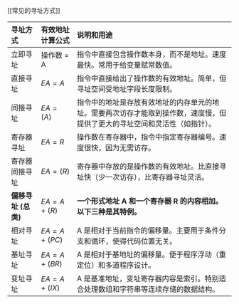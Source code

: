 [[常见的寻址方式]] 

| 寻址方式          | 有效地址计算公式        | 说明和用途                                                         |
| :------------ | :-------------- | :------------------------------------------------------------ |
| 立即寻址          | 操作数 = A         | 指令中直接包含操作数本身，而不是地址。速度最快。常用于给变量赋常数值。                           |
| 直接寻址          | $EA = A$        | 指令中直接给出了操作数的有效地址。简单，但寻址空间受地址字段长度限制。                           |
| 间接寻址          | $EA = (A)$      | 指令中的地址是存放有效地址的内存单元的地址。需要两次访存才能取到操作数，速度慢，但提供了更大的寻址空间和灵活性（如指针）。 |
| 寄存器寻址         | $EA = R$        | 操作数在寄存器中，指令中指定寄存器编号。速度很快，因为无需访存。                              |
| 寄存器间接寻址       | $EA = (R)$      | 寄存器中存放的是操作数的有效地址。比直接寻址快（少一次访存），比寄存器寻址灵活。                      |
| **偏移寻址 (总类)** | $EA = A + (R)$  | **一个形式地址 A 和一个寄存器 R 的内容相加。以下三种是其特例。**                         |
| 相对寻址          | $EA = A + (PC)$ | A 是相对于当前指令的偏移量。主要用于条件分支和循环，使得代码位置无关。                          |
| 基址寻址          | $EA = A + (BR)$ | A 是相对于基地址的偏移量。便于程序浮动（重定位）和多道程序设计。                             |
| 变址寻址          | $EA = A + (IX)$ | A 是基准地址，变址寄存器内容是索引。特别适合处理数组和字符串等连续存储的数据结构。                    |
